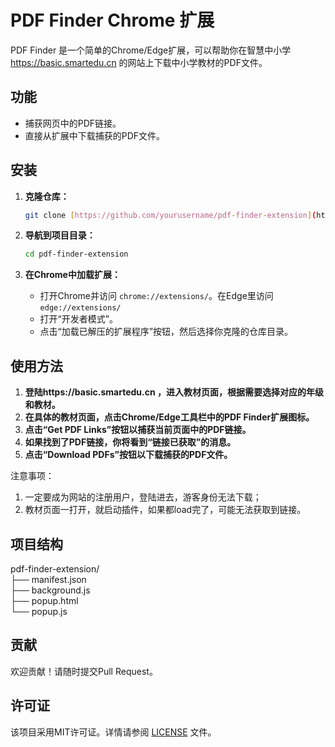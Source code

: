 # PDF Finder Chrome 扩展

PDF Finder 是一个简单的Chrome/Edge扩展，可以帮助你在智慧中小学 https://basic.smartedu.cn 的网站上下载中小学教材的PDF文件。

## 功能

- 捕获网页中的PDF链接。
- 直接从扩展中下载捕获的PDF文件。

## 安装

1. **克隆仓库：**

    ```sh
    git clone [https://github.com/yourusername/pdf-finder-extension](https://github.com/obigfish/smartedu_pdf_downloader).git
    ```

2. **导航到项目目录：**

    ```sh
    cd pdf-finder-extension
    ```

3. **在Chrome中加载扩展：**
   - 打开Chrome并访问 `chrome://extensions/`。在Edge里访问 `edge://extensions/`
   - 打开“开发者模式”。
   - 点击“加载已解压的扩展程序”按钮，然后选择你克隆的仓库目录。

## 使用方法

1. **登陆https://basic.smartedu.cn ，进入教材页面，根据需要选择对应的年级和教材。**
2. **在具体的教材页面，点击Chrome/Edge工具栏中的PDF Finder扩展图标。**
3. **点击“Get PDF Links”按钮以捕获当前页面中的PDF链接。**
4. **如果找到了PDF链接，你将看到“链接已获取”的消息。**
5. **点击“Download PDFs”按钮以下载捕获的PDF文件。**

注意事项：
1. 一定要成为网站的注册用户，登陆进去，游客身份无法下载；
2. 教材页面一打开，就启动插件，如果都load完了，可能无法获取到链接。

## 项目结构
pdf-finder-extension/  
├── manifest.json  
├── background.js  
├── popup.html  
└── popup.js  

## 贡献

欢迎贡献！请随时提交Pull Request。

## 许可证

该项目采用MIT许可证。详情请参阅 [LICENSE](LICENSE) 文件。

